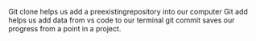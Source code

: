 Git clone helps us add a preexistingrepository into our computer
Git add helps us add data from vs code to our terminal
git commit saves our progress from a point in a project.
